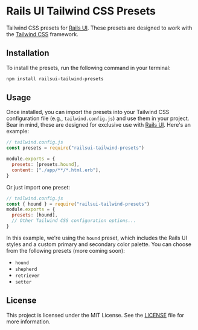 # Rails UI Tailwind CSS Presets

Tailwind CSS presets for [Rails UI](https://github.com/getrailsui/railsui). These presets are designed to work with the [Tailwind CSS](https://tailwindcss.com/) framework.

## Installation

To install the presets, run the following command in your terminal:

```bash
npm install railsui-tailwind-presets
```

## Usage

Once installed, you can import the presets into your Tailwind CSS configuration file (e.g., `tailwind.config.js`) and use them in your project. Bear in mind, these are designed for exclusive use with [Rails UI](https://railsui.com). Here's an example:

```javascript
// tailwind.config.js
const presets = require("railsui-tailwind-presets")

module.exports = {
  presets: [presets.hound],
  content: ["./app/**/*.html.erb"],
}
```

Or just import one preset:

```javascript
// tailwind.config.js
const { hound } = require("railsui-tailwind-presets")
module.exports = {
  presets: [hound],
  // Other Tailwind CSS configuration options...
}
```

In this example, we're using the `hound` preset, which includes the Rails UI styles and a custom primary and secondary color palette. You can choose from the following presets (more coming soon):

- `hound`
- `shepherd`
- `retriever`
- `setter`

## License

This project is licensed under the MIT License. See the [LICENSE](LICENSE) file for more information.
